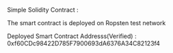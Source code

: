 Simple Solidity Contract :

The smart contract is deployed on Ropsten test network

Deployed Smart Contract Addresss(Verified) : 0xf60CDc98422D785F7900693dA6376A34C82123f4
